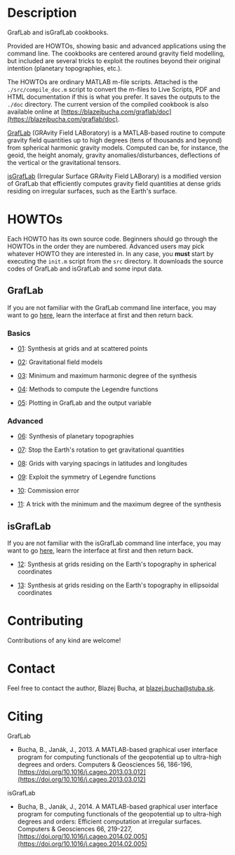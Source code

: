# Description

GrafLab and isGrafLab cookbooks.


Provided are HOWTOs, showing basic and advanced applications using the command 
line. The cookbooks are centered around gravity field modelling, but included 
are several tricks to exploit the routines beyond their original intention 
(planetary topographies, etc.).


The HOWTOs are ordinary MATLAB m-file scripts. Attached is the 
`./src/compile_doc.m` script to convert the m-files to Live Scripts, PDF and 
HTML documentation if this is what you prefer. It saves the outputs to the 
`./doc` directory. The current version of the compiled cookbook is also 
available online at 
[https://blazejbucha.com/graflab/doc](https://blazejbucha.com/graflab/doc).


[GrafLab](https://blazejbucha.com/#GrafLab) (GRAvity Field LABoratory) is 
a MATLAB-based routine to compute gravity field quantities up to high degrees 
(tens of thousands and beyond) from spherical harmonic gravity models. Computed 
can be, for instance, the geoid, the height anomaly, gravity 
anomalies/disturbances, deflections of the vertical or the gravitational 
tensors.


[isGrafLab](https://blazejbucha.com/#isGrafLab) (Irregular Surface GRAvity 
Field LABorary) is a modified version of GrafLab that efficiently computes 
gravity field quantities at dense grids residing on irregular surfaces, such as 
the Earth's surface.


# HOWTOs

Each HOWTO has its own source code. Beginners should go through the HOWTOs in 
the order they are numbered. Advanced users may pick whatever HOWTO they are 
interested in. In any case, you **must** start by executing the `init.m` script 
from the `src` directory. It downloads the source codes of GrafLab and 
isGrafLab and some input data.


## GrafLab

If you are not familiar with the GrafLab command line interface, you may want 
to go [here](doc/graflab.md), learn the interface at first and then return 
back.

### Basics

* [01](src/howto01.m): Synthesis at grids and at scattered points

* [02](src/howto02.m): Gravitational field models

* [03](src/howto03.m): Minimum and maximum harmonic degree of the synthesis

* [04](src/howto04.m): Methods to compute the Legendre functions

* [05](src/howto05.m): Plotting in GrafLab and the output variable


### Advanced

* [06](src/howto06.m): Synthesis of planetary topographies

* [07](src/howto07.m): Stop the Earth's rotation to get gravitational 
                       quantities

* [08](src/howto08.m): Grids with varying spacings in latitudes and longitudes

* [09](src/howto09.m): Exploit the symmetry of Legendre functions

* [10](src/howto10.m): Commission error

* [11](src/howto11.m): A trick with the minimum and the maximum degree of the 
                       synthesis



## isGrafLab

If you are not familiar with the isGrafLab command line interface, you may want 
to go [here](doc/isgraflab.md), learn the interface at first and then return 
back.

* [12](src/howto12.m): Synthesis at grids residing on the Earth's topography 
  in spherical coordinates

* [13](src/howto13.m): Synthesis at grids residing on the Earth's topography 
  in ellipsoidal coordinates




# Contributing

Contributions of any kind are welcome!






# Contact

Feel free to contact the author, Blazej Bucha, at blazej.bucha@stuba.sk.






# Citing

GrafLab

* Bucha, B., Janák, J., 2013. A MATLAB-based graphical user interface program 
  for computing functionals of the geopotential up to ultra-high degrees and 
  orders. Computers & Geosciences 56, 186-196, 
  [https://doi.org/10.1016/j.cageo.2013.03.012](https://doi.org/10.1016/j.cageo.2013.03.012)

isGrafLab

* Bucha, B., Janák, J., 2014. A MATLAB-based graphical user interface program 
  for computing functionals of the geopotential up to ultra-high degrees and 
  orders: Efficient computation at irregular surfaces. Computers & Geosciences 
  66, 219-227, 
  [https://doi.org/10.1016/j.cageo.2014.02.005](https://doi.org/10.1016/j.cageo.2014.02.005)
